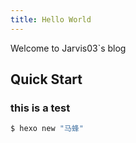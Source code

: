 ```yaml
---
title: Hello World
---
```

Welcome to Jarvis03`s blog

## Quick Start

### this is a test

``` bash
$ hexo new "马蜂"
```
